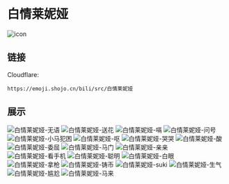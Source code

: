 # 白情莱妮娅
![icon](https://emoji.shojo.cn/bili/src/白情莱妮娅/icon.png)
## 链接
Cloudflare:
```
https://emoji.shojo.cn/bili/src/白情莱妮娅
```
## 展示
![白情莱妮娅-无语](https://emoji.shojo.cn/bili/src/白情莱妮娅/白情莱妮娅-无语.png)
![白情莱妮娅-送花](https://emoji.shojo.cn/bili/src/白情莱妮娅/白情莱妮娅-送花.png)
![白情莱妮娅-嗝](https://emoji.shojo.cn/bili/src/白情莱妮娅/白情莱妮娅-嗝.png)
![白情莱妮娅-问号](https://emoji.shojo.cn/bili/src/白情莱妮娅/白情莱妮娅-问号.png)
![白情莱妮娅-小马犯困](https://emoji.shojo.cn/bili/src/白情莱妮娅/白情莱妮娅-小马犯困.png)
![白情莱妮娅-呕](https://emoji.shojo.cn/bili/src/白情莱妮娅/白情莱妮娅-呕.png)
![白情莱妮娅-哭哭](https://emoji.shojo.cn/bili/src/白情莱妮娅/白情莱妮娅-哭哭.png)
![白情莱妮娅-酸](https://emoji.shojo.cn/bili/src/白情莱妮娅/白情莱妮娅-酸.png)
![白情莱妮娅-委屈](https://emoji.shojo.cn/bili/src/白情莱妮娅/白情莱妮娅-委屈.png)
![白情莱妮娅-马门](https://emoji.shojo.cn/bili/src/白情莱妮娅/白情莱妮娅-马门.png)
![白情莱妮娅-亲亲](https://emoji.shojo.cn/bili/src/白情莱妮娅/白情莱妮娅-亲亲.png)
![白情莱妮娅-看手机](https://emoji.shojo.cn/bili/src/白情莱妮娅/白情莱妮娅-看手机.png)
![白情莱妮娅-聪明](https://emoji.shojo.cn/bili/src/白情莱妮娅/白情莱妮娅-聪明.png)
![白情莱妮娅-白眼](https://emoji.shojo.cn/bili/src/白情莱妮娅/白情莱妮娅-白眼.png)
![白情莱妮娅-拿枪](https://emoji.shojo.cn/bili/src/白情莱妮娅/白情莱妮娅-拿枪.png)
![白情莱妮娅-铸币](https://emoji.shojo.cn/bili/src/白情莱妮娅/白情莱妮娅-铸币.png)
![白情莱妮娅-suki](https://emoji.shojo.cn/bili/src/白情莱妮娅/白情莱妮娅-suki.png)
![白情莱妮娅-生气](https://emoji.shojo.cn/bili/src/白情莱妮娅/白情莱妮娅-生气.png)
![白情莱妮娅-尴尬](https://emoji.shojo.cn/bili/src/白情莱妮娅/白情莱妮娅-尴尬.png)
![白情莱妮娅-马来](https://emoji.shojo.cn/bili/src/白情莱妮娅/白情莱妮娅-马来.png)
